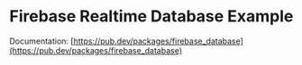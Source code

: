 # Firebase Realtime Database Example

Documentation: [https://pub.dev/packages/firebase_database](https://pub.dev/packages/firebase_database)
